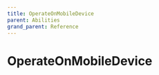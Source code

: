 ```yaml
---
title: OperateOnMobileDevice
parent: Abilities
grand_parent: Reference
---
```


# OperateOnMobileDevice
